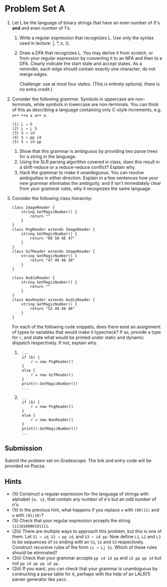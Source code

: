 # Problem Set A

1. Let L be the language of binary strings that have an even number of 0's **and** and even number of 1's.
	1. Write a regular expression that recognizes L. Use only the syntax used in lecture: |, \*, ε, ().
	1. Draw a DFA that recognizes L. You may derive it from scratch, or from your regular expression by converting it to an NFA and then to a DFA. Clearly indicate the start state and accept states. As a reminder, each edge should contain exactly one character; do not merge edges.

		Challenge: use at most four states. (This is entirely optional, there is no extra credit.)

1. Consider the following grammar. Symbols in uppercase are non-terminals, while symbols in lowercase are non-terminals. You can think of this as describing a language containing only C-style increments, e.g. `a++ ++a a a++ a`.

	```
	(1) L → S
	(2) L → L S
	(3) S → id
	(4) S → pp id
	(5) S → id pp
	```

	1. Show that this grammar is ambiguous by providing two parse trees for a string in the language.
	1. Using the SLR parsing algorithm covered in class, does this result in a shift-reduce or a reduce-reduce conflict? Explain why.
	1. Hack the grammar to make it unambiguous. You can resolve ambiguities in either direction. Explain in a few sentences how your new grammar eliminates the ambiguity, and if isn't immediately clear from your grammar rules, why it recognizes the same language.

1. Consider the following class hierarchy:

	```
	class ImageReader {
	    string GetMagicNumber() {
	        return ""
	    }
	}
	class PngReader extends ImageReader {
	    string GetMagicNumber() {
	        return "89 50 4E 47"
	    }
	}
	class GifReader extends ImageReader {
	    string GetMagicNumber() {
	        return "47 49 46 38"
	    }
	}

	class AudioReader {
	    string GetMagicNumber() {
	        return ""
	    }
	}
	class WavReader extends AudioReader {
	    string GetMagicNumber() {
	        return "52 49 46 46"
	    }
	}
	```

	For each of the following code snippets, does there exist an assignment of types to variables that would make it typecheck? If so, provide a type for `r`, and state what would be printed under static and dynamic dispatch respectively. If not, explain why.

	1. ```
		...
		if (b) {
		    r = new PngReader()
		}
		else {
		    r = new GifReader()
		}
		print(r.GetMagicNumber())
		...
		```

	1. ```
		...
		if (b) {
		    r = new PngReader()
		}
		else {
		    r = new WavReader()
		}
		print(r.GetMagicNumber())
		...
		```

## Submission

Submit the problem set on Gradescope. The link and entry code will be provided on Piazza.

## Hints

- (1i) Construct a regular expression for the language of strings with alphabet `{e, o}`, that contain any number of e's but an odd number of o's.
- (1i) In the previous hint, what happens if you replace `e` with `(00|11)` and `o` with `(01|10)`?
- (1i) Check that your regular expression accepts the string `1111010000101111`.
- (2iii) There are multiple ways to approach this problem, but this is one of them. Let `S1 → id`, `S2 → pp id`, and `S3 → id pp`. Now define `L1`, `L2` and `L3` to be sequences of `S`s ending with an `S1`, `S2` and `S3` respectively. Construct recursive rules of the form `Li → Lj Si`. Which of these rules should be eliminated?
- (2iii) Check that your grammar accepts `pp id id pp` and `id pp pp id` but not `pp id pp pp id pp`.
- (2iii) If you want, you can check that your grammar is unambiguous by contructing a parse table for it, perhaps with the help of an LALR(1) parser generator like yacc.

